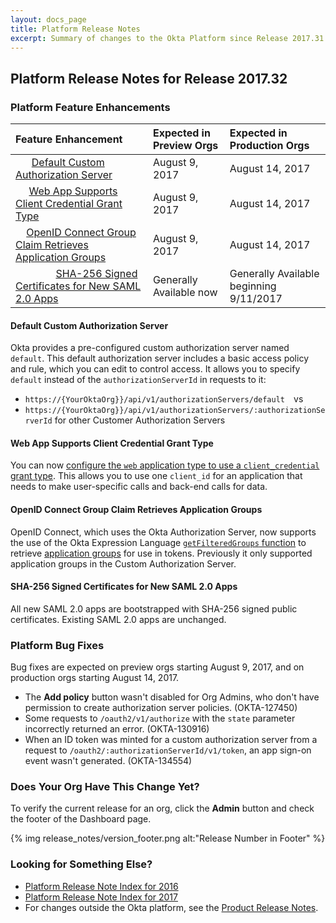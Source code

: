 ```yaml
---
layout: docs_page
title: Platform Release Notes
excerpt: Summary of changes to the Okta Platform since Release 2017.31
---
```


## Platform Release Notes for Release 2017.32

### Platform Feature Enhancements

| Feature Enhancement                                                                                               | Expected in Preview Orgs | Expected in Production Orgs             |
|:------------------------------------------------------------------------------------------------------------------|:-------------------------|:----------------------------------------|
|       [Default Custom Authorization Server](default-custom-authorization-server)                                        | August 9, 2017           | August 14, 2017                         |
|      [Web App Supports Client Credential Grant Type](web-app-supports-client-credential-grant-type)                    | August 9, 2017           | August 14, 2017                         |
|     [OpenID Connect Group Claim Retrieves Application Groups](openid-connect-group-claim-supports-application-groups) | August 9, 2017           | August 14, 2017                         |
|                [SHA-256 Signed Certificates for New SAML 2.0 Apps](#sha-256-signed-certificates-for-new-saml-20-apps)            | Generally Available now  | Generally Available beginning 9/11/2017 |

#### Default Custom Authorization Server
<!-- OKTA-133786 -->

Okta provides a pre-configured custom authorization server named `default`.
This default authorization server includes a basic access policy and rule, which you can edit to control access.
It allows you to specify `default` instead of the `authorizationServerId` in requests to it:

* `https://{YourOktaOrg}}/api/v1/authorizationServers/default`  vs
* `https://{YourOktaOrg}}/api/v1/authorizationServers/:authorizationServerId` for other Customer Authorization Servers

#### Web App Supports Client Credential Grant Type
<!-- OKTA-102062 -->

You can now [configure the `web` application type to use a `client_credential` grant type](/docs/api/resources/oauth-clients.html#client-application-properties).
This allows you to use one `client_id` for an application that needs to make user-specific calls and back-end calls for data.

#### OpenID Connect Group Claim Retrieves Application Groups
<!-- OKTA_132193 -->

OpenID Connect, which uses the Okta Authorization Server, now supports the use of the Okta Expression Language [`getFilteredGroups` function](/reference/okta_expression_language/index.html#group-functions) to retrieve [application groups](/docs/api/resources/apps.html#application-group-model) for use in tokens.
Previously it only supported application groups in the Custom Authorization Server.  

#### SHA-256 Signed Certificates for New SAML 2.0 Apps

All new SAML 2.0 apps are bootstrapped with SHA-256 signed public certificates. Existing SAML 2.0 apps are unchanged.

### Platform Bug Fixes

Bug fixes are expected on preview orgs starting August 9, 2017, and on production orgs starting August 14, 2017.

* The **Add policy** button wasn't disabled for Org Admins, who don't have permission to create authorization server policies. (OKTA-127450)
* Some requests to `/oauth2/v1/authorize` with the `state` parameter incorrectly returned an error. (OKTA-130916)
* When an ID token was minted for a custom authorization server from a request to `/oauth2/:authorizationServerId/v1/token`, an app sign-on event wasn't generated. (OKTA-134554)

### Does Your Org Have This Change Yet?

To verify the current release for an org, click the **Admin** button and check the footer of the Dashboard page.

{% img release_notes/version_footer.png alt:"Release Number in Footer" %}

### Looking for Something Else?

* [Platform Release Note Index for 2016](platform-release-notes2016-index.html) 
* [Platform Release Note Index for 2017](platform-release-notes2017-index.html)
* For changes outside the Okta platform, see the [Product Release Notes](https://help.okta.com/en/prev/Content/Topics/ReleaseNotes/preview.htm).

